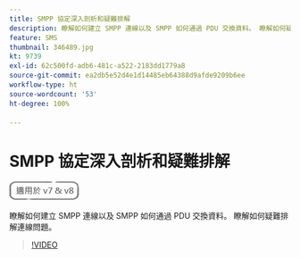 ```yaml
---
title: SMPP 協定深入剖析和疑難排解
description: 瞭解如何建立 SMPP 連線以及 SMPP 如何通過 PDU 交換資料。 瞭解如何疑難排解連線問題。
feature: SMS
thumbnail: 346489.jpg
kt: 9739
exl-id: 62c500fd-adb6-481c-a522-2183dd1779a8
source-git-commit: ea2db5e52d4e1d14485eb64388d9afde9209b6ee
workflow-type: ht
source-wordcount: '53'
ht-degree: 100%

---
```


# SMPP 協定深入剖析和疑難排解

![適用於 V7 和 V8](../assets/V7-V8-stamp.png)

瞭解如何建立 SMPP 連線以及 SMPP 如何通過 PDU 交換資料。 瞭解如何疑難排解連線問題。

>[!VIDEO](https://video.tv.adobe.com/v/346489?quality=12)
